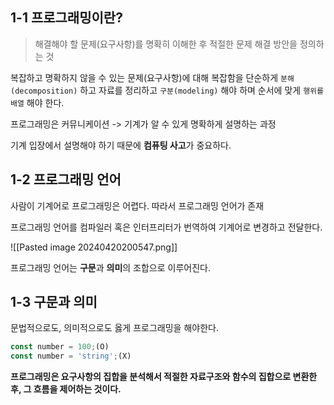 ## 1-1 프로그래밍이란?

> 해결해야 할 문제(요구사항)를 명확히 이해한 후 적절한 문제 해결 방안을 정의하는 것

복잡하고 명확하지 않을 수 있는 문제(요구사항)에 대해 복잡함을 단순하게 `분해(decomposition)` 하고 자료를 정리하고 `구분(modeling)` 해야 하며 순서에 맞게 `행위를 배열` 해야 한다.

프로그래밍은 커뮤니케이션 -> 기계가 알 수 있게 명확하게 설명하는 과정

기계 입장에서 설명해야 하기 때문에 **컴퓨팅 사고**가 중요하다.

## 1-2 프로그래밍 언어

사람이 기계어로 프로그래밍은 어렵다. 따라서 프로그래밍 언어가 존재

프로그래밍 언어를 컴파일러 혹은 인터프리터가 번역하여 기계어로 변경하고 전달한다.

![[Pasted image 20240420200547.png]]

프로그래밍 언어는 **구문**과 **의미**의 조합으로 이루어진다.
## 1-3 구문과 의미

문법적으로도, 의미적으로도 옳게 프로그래밍을 해야한다.

```js
const number = 100;(O)
const number = 'string';(X)
```

**프로그래밍은 요구사항의 집합을 분석해서 적절한 자료구조와 함수의 집합으로 변환한 후, 그 흐름을 제어하는 것이다.**